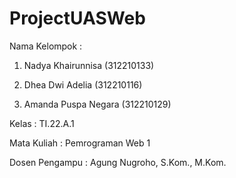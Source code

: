 # ProjectUASWeb

Nama Kelompok    : 
1. Nadya Khairunnisa (312210133)

2. Dhea Dwi Adelia (312210116)
                   
3. Amanda Puspa Negara (312210129)

Kelas            : TI.22.A.1

Mata Kuliah      : Pemrograman Web 1

Dosen Pengampu   : Agung Nugroho, S.Kom., M.Kom.
